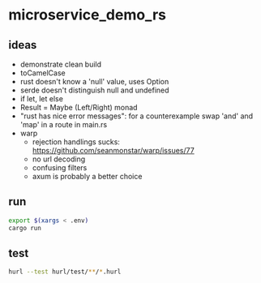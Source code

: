 # microservice_demo_rs

## ideas
* demonstrate clean build
* toCamelCase
* rust doesn't know a 'null' value, uses Option
* serde doesn't distinguish null and undefined
* if let, let else
* Result = Maybe (Left/Right) monad
* "rust has nice error messages": for a counterexample swap 'and' and 'map' in a route in main.rs
* warp
  * rejection handlings sucks: https://github.com/seanmonstar/warp/issues/77
  * no url decoding
  * confusing filters
  * axum is probably a better choice

## run
```sh
export $(xargs < .env)
cargo run
```

## test
```sh
hurl --test hurl/test/**/*.hurl
```
